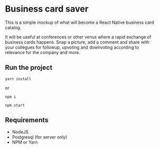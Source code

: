 # Business card saver
This is a simple mockup of what will become a React Native business card catalog.

It will be useful at conferences or other venus where a rapid exchange of business cards happens. Snap a picture, add a comment and share with your collegues for followup, upvoting and downvoting according to relevance for the company and more.

## Run the project
`yarn install`

or

`npm i`

`npm start`

## Requirements
* NodeJS
* Postgresql (for server only)
* NPM or Yarn
